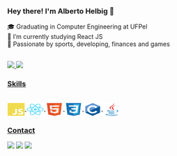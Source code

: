 ### Hey there! I'm Alberto Helbig 👋

  🎓  Graduating in Computer Engineering at UFPel <br/>
  📖  I’m currently studying React JS <br/>
  💙  Passionate by sports, developing, finances and games <br/>
<br/>
<div>
  <a href="https://github.com/Albaax">
  <img height="180em" src="https://github-readme-stats.vercel.app/api?username=Albaax&show_icons=true&theme=algolia&include_all_commits=true&count_private=true"/>
  <img height="180em" src="https://github-readme-stats.vercel.app/api/top-langs/?username=Albaax&layout=compact&langs_count=7&theme=algolia"/>
</div>
  
### Skills
  
<div style="display: inline_block"><br>
  <img align="center" alt="Alba-Js" height="30" width="40" src="https://raw.githubusercontent.com/devicons/devicon/master/icons/javascript/javascript-plain.svg">
  <img align="center" alt="Alba-React" height="30" width="40" src="https://raw.githubusercontent.com/devicons/devicon/master/icons/react/react-original.svg">
  <img align="center" alt="Alba-HTML" height="30" width="40" src="https://raw.githubusercontent.com/devicons/devicon/master/icons/html5/html5-original.svg">
  <img align="center" alt="Alba-CSS" height="30" width="40" src="https://raw.githubusercontent.com/devicons/devicon/master/icons/css3/css3-original.svg">
  <img align="center" alt="Alba-Java" height="30" width="40" src="https://raw.githubusercontent.com/devicons/devicon/master/icons/c/c-original.svg">
  <img align="center" alt="Alba-C" height="30" width="40" src="https://raw.githubusercontent.com/devicons/devicon/master/icons/java/java-original.svg">
</div>

### Contact
  
<div> 
  <a href="https://instagram.com/albeertonh" target="_blank"><img src="https://img.shields.io/badge/-Instagram-%23E4405F?style=for-the-badge&logo=instagram&logoColor=white" target="_blank"></a>
  <a href = "mailto:albertohelbig@gmail.com"><img src="https://img.shields.io/badge/-Gmail-D14836?style=for-the-badge&logo=gmail&logoColor=white" target="_blank"></a>
  <a href="https://www.linkedin.com/in/alberto-helbig" target="_blank"><img src="https://img.shields.io/badge/-LinkedIn-%230077B5?style=for-the-badge&logo=linkedin&logoColor=white" target="_blank"></a> 
  
</div>

<!--
**Albaax/Albaax** is a ✨ _special_ ✨ repository because its `README.md` (this file) appears on your GitHub profile.

Here are some ideas to get you started:

- 🔭 I’m currently working on ...
- 🌱 I’m currently learning ...
- 👯 I’m looking to collaborate on ...
- 🤔 I’m looking for help with ...
- 💬 Ask me about ...
- 📫 How to reach me: ...
- 😄 Pronouns: ...
- ⚡ Fun fact: ...
-->
